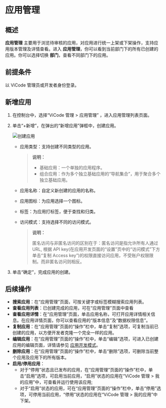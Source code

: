 # 应用管理

## 概述

**应用管理** 主要用于浏览待审核的应用，对应用进行统一上架或下架操作，支持应用版本管理及详情查看。进入 **应用管理**，你可以看到当前部门下的所有已创建的应用。你可以选择切换 **部门**，查看不同部门下的应用。

## 前提条件

以 ViCode 管理员或开发者身份登录。

## 新增应用

1. 在控制台中，选择“ViCode 管理 > 应用管理” ，进入应用管理列表页面。
2. 单击“+新增”，在弹出的“新增应用”弹框中，创建应用。

    ![创建应用](https://docimages.blob.core.chinacloudapi.cn/images/Kris/Apps/createvicode20211125.png)

    - 应用类型：支持创建不同类型的应用。

      > **说明：**
      >
      >- 基础应用：一个单独的应用程序。
      >- 组合应用：作为多个独立基础应用的“导航集合”，用于聚合多个独立基础应用。

    - 应用名称：自定义新创建的应用的名称。
    - 应用图标：为应用选择一个图标。
    - 标签：为应用打标签，便于查找和归类。
    - 访问模式：支持选择不同的访问模式。

      > **说明：**
      >
      > 匿名访问与非匿名访问的区别在于：匿名访问是指允许所有人通过 URL, 根据 API key(在应用开发页面的“设置”页中的“访问模式”下方单击“复制 Access key”)的权限直接访问应用，不受账户权限限制。而非匿名访问则相反。

3. 单击“确定”，完成应用的创建。

## 后续操作

- **搜索应用**：在“应用管理”页面，可按关键字或标签模糊搜索应用列表。
- **查看应用列表**：已创建完成的应用，可在“应用管理”页面中查看
- **查看应用详情**：在“应用管理”页面，单击应用名称，可打开应用详情相关信息。在应用详情页面，你可以查看应用的“版本信息”及“数据权限信息”。
- **复制应用**：在“应用管理”页面的“操作”栏中，单击“复制”选项，可复制当前已创建的应用，以方便开发者克隆一个完全一样的应用。
- **编辑应用**：在“应用管理”页面的“操作”栏中，单击“编辑”选项，可进入已创建应用的编辑页面，详情请参见 [应用开发模式](./appsedit/devApps.md)。
- **删除应用**：在“应用管理”页面的“操作”栏中，单击“删除”选项，可删除当前整个应用及应用下的所有版本。
- **启用/停用应用**：
    - 对于“停用”状态且已发布的应用，在“应用管理”页面的“操作”栏中，单击“启用”选项，可启用当前应用，“启用”状态的应用在“ViCode 管理 > 我的应用”中，可查看并运行使用该应用;
    - 对于“启用”状态的应用，可在“应用管理”页面的“操作”栏中，单击“停用”选项，可停用当前应用，“停用”状态的应用在“ViCode 管理 > 我的应用”中下架。
